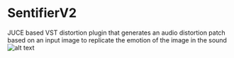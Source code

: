 # SentifierV2
JUCE based VST distortion plugin that generates an audio distortion patch based on an input image to replicate the emotion of the image in the sound
![alt text](./Users/max/Desktop/dissImages/finalGUIV2.png)
